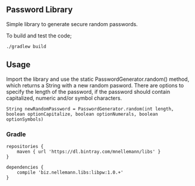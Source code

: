 Password Library
-----------------------------------

Simple library to generate secure random passwords.


To build and test the code;

    ./gradlew build


## Usage

Import the library and use the static PasswordGenerator.random() method, which returns a String with a new random pasword. There are options to specify the length of the password, if the password should contain capitalized, numeric and/or symbol characters.

    String newRandomPassword = PasswordGenerator.random(int length, boolean optionCapitalize, boolean optionNumerals, boolean optionSymbols)


### Gradle

    repositories {
        maven { url 'https://dl.bintray.com/mnellemann/libs' } 
    }

    dependencies {
        compile 'biz.nellemann.libs:libpw:1.0.+'
    }
